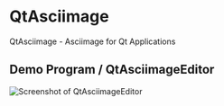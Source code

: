 # QtAsciimage
QtAsciimage - Asciimage for Qt Applications



## Demo Program / QtAsciimageEditor

![Screenshot of QtAsciimageEditor](flopp.github.io/QtAsciimage/editor-screenshot.png)
